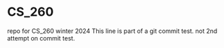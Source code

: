 # CS_260
repo for CS_260 winter 2024
This line is part of a git commit test.
not 2nd attempt on commit test.
